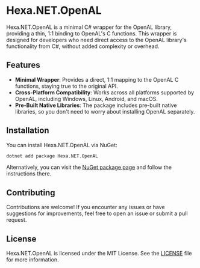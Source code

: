 ﻿# Hexa.NET.OpenAL

Hexa.NET.OpenAL is a minimal C# wrapper for the OpenAL library, providing a thin, 1:1 binding to OpenAL's C functions. This wrapper is designed for developers who need direct access to the OpenAL library's functionality from C#, without added complexity or overhead.

## Features

- **Minimal Wrapper**: Provides a direct, 1:1 mapping to the OpenAL C functions, staying true to the original API.
- **Cross-Platform Compatibility**: Works across all platforms supported by OpenAL, including Windows, Linux, Android, and macOS.
- **Pre-Built Native Libraries**: The package includes pre-built native libraries, so you don't need to worry about installing OpenAL separately.

## Installation

You can install Hexa.NET.OpenAL via NuGet:

```bash
dotnet add package Hexa.NET.OpenAL
```

Alternatively, you can visit the [NuGet package page](https://www.nuget.org/packages/Hexa.NET.OpenAL) and follow the instructions there.

## Contributing

Contributions are welcome! If you encounter any issues or have suggestions for improvements, feel free to open an issue or submit a pull request.

## License

Hexa.NET.OpenAL is licensed under the MIT License. See the [LICENSE](https://github.com/HexaEngine/Hexa.NET.OpenAL/blob/master/LICENSE.txt) file for more information.